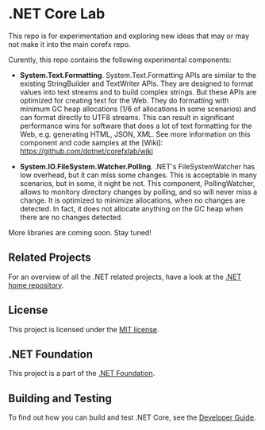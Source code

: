 # .NET Core Lab

This repo is for experimentation and exploring new ideas that may or may not make it into the main corefx repo.

Curently, this repo contains the following experimental components:

* **System.Text.Formatting**. 
System.Text.Formatting APIs are similar to the existing StringBuilder and TextWriter APIs. 
They are designed to format values into text streams and to build complex strings. 
But these APIs are optimized for creating text for the Web. 
They do formatting with minimum GC heap allocations (1/6 of allocations in some scenarios) and can format directly to UTF8 streams. 
This can result in significant performance wins for software that does a lot of text formatting for the Web, e.g. generating HTML, JSON, XML. 
See more information on this component and code samples at the [Wiki]: https://github.com/dotnet/corefxlab/wiki 

* **System.IO.FileSystem.Watcher.Polling**. 
.NET's FileSystemWatcher has low overhead, but it can miss some changes. This is acceptable in many scenarios, but in some, it night be not. This component, PollingWatcher, allows to monitory directory changes by polling, and so will never miss a change. It is optimized to minimize allocations, when no changes are detected. In fact, it does not allocate anything on the GC heap when there are no changes detected. 

More libraries are coming soon. Stay tuned!

[blog post]: http://blogs.msdn.com/b/dotnet/archive/2014/11/12/net-core-is-open-source.aspx

## Related Projects

For an overview of all the .NET related projects, have a look at the
[.NET home repository](https://github.com/Microsoft/dotnet).

## License

This project is licensed under the [MIT license](LICENSE).

## .NET Foundation

This project is a part of the [.NET Foundation].

[.NET Foundation]: http://www.dotnetfoundation.org/projects
[.NET Foundation forums]: http://forums.dotnetfoundation.org/

## Building and Testing

To find out how you can build and test .NET Core, see the [Developer Guide].

[Developer Guide]: https://github.com/dotnet/corefx/wiki/Developer-Guide
